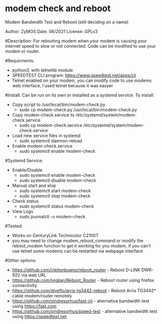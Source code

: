 # modem check and reboot

Modem Bandwidth Test and Reboot (still deciding on a name)

Author: ZyMOS
Date: 06/2021
License: GPLv3

#Description:
For rebooting modem when your modem is causing your internet speed to slow or not connected.  Code can be modified to use your modem or router.

#Requirments:
* python3, with telnetlib module
* SPEEDTEST CLI program: https://www.speedtest.net/apps/cli
* Telnet enabled on your modem, you can modify code to use modems web interface, I used telnet because it was easyer 

#Install:
Can be run on its own or installed as a systemd service.
To install:
* Copy script to /usr/local/bin/modem-check.py
    *   sudo cp modem-check.py /usr/local/bin/modem-check.py
* Copy modem-check.service to /etc/systemd/system/modem-check.service
    *   sudo cp modem-check.service /etc/systemd/system/modem-check.service
* Load new service files in systemd
    *   sudo systemctl daemon-reload
* Enable modem-check.service
    *   sudo systemctl enable modem-check


#Systemd Service:
* Enable/Disable
    *   sudo systemctl enable modem-check
    *   sudo systemctl disable modem-check
* Manual start and stop
    * sudo systemctl start modem-check
    * sudo systemctl stop modem-check
* Check status
    *   sudo systemctl status modem-check
* View Logs
    *   sudo journalctl -u modem-check


#Tested:
* Works on CenturyLink Technicolor C2100T
* you may need to change modem_reboot_command or modify the reboot_modem function to get it working for you modem, if you can't use telnet some modems can be restarted via webpage interface 

#Other options:
* https://github.com/cleitonbueno/reboot_router - Reboot D-LINK DWR-922 via web URL
* https://github.com/jvigilan/Reboot_Router -  Reboot router using firefox connectivity
* https://github.com/diveflo/arris-tg3442-reboot - Reboot Arris TG3442* cable modem/router remotely
* https://github.com/sindresorhus/fast-cli - alternative bandwidth test using https://fast.com
* https://github.com/sindresorhus/speed-test - alternative bandwidth test using https://speedtext.net
